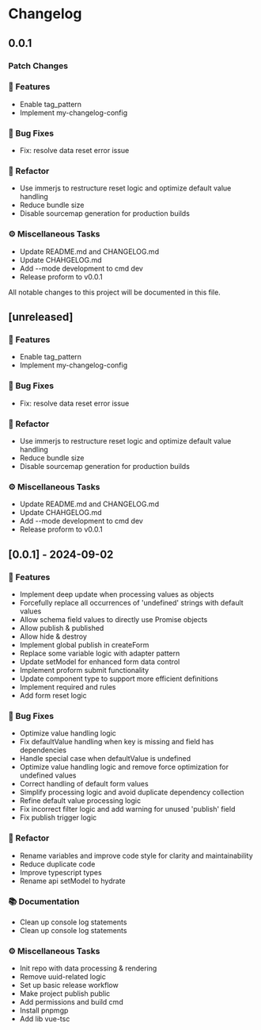 # Changelog

## 0.0.1

### Patch Changes

### 🚀 Features

- Enable tag_pattern
- Implement my-changelog-config

### 🐛 Bug Fixes

- Fix: resolve data reset error issue

### 🚜 Refactor

- Use immerjs to restructure reset logic and optimize default value handling
- Reduce bundle size
- Disable sourcemap generation for production builds

### ⚙️ Miscellaneous Tasks

- Update README.md and CHANGELOG.md
- Update CHAHGELOG.md
- Add --mode development to cmd dev
- Release proform to v0.0.1

All notable changes to this project will be documented in this file.

## [unreleased]

### 🚀 Features

- Enable tag_pattern
- Implement my-changelog-config

### 🐛 Bug Fixes

- Fix: resolve data reset error issue

### 🚜 Refactor

- Use immerjs to restructure reset logic and optimize default value handling
- Reduce bundle size
- Disable sourcemap generation for production builds

### ⚙️ Miscellaneous Tasks

- Update README.md and CHANGELOG.md
- Update CHAHGELOG.md
- Add --mode development to cmd dev
- Release proform to v0.0.1

## [0.0.1] - 2024-09-02

### 🚀 Features

- Implement deep update when processing values as objects
- Forcefully replace all occurrences of 'undefined' strings with default values
- Allow schema field values to directly use Promise objects
- Allow publish & published
- Allow hide & destroy
- Implement global publish in createForm
- Replace some variable logic with adapter pattern
- Update setModel for enhanced form data control
- Implement proform submit functionality
- Update component type to support more efficient definitions
- Implement required and rules
- Add form reset logic

### 🐛 Bug Fixes

- Optimize value handling logic
- Fix defaultValue handling when key is missing and field has dependencies
- Handle special case when defaultValue is undefined
- Optimize value handling logic and remove force optimization for undefined values
- Correct handling of default form values
- Simplify processing logic and avoid duplicate dependency collection
- Refine default value processing logic
- Fix incorrect filter logic and add warning for unused 'publish' field
- Fix publish trigger logic

### 🚜 Refactor

- Rename variables and improve code style for clarity and maintainability
- Reduce duplicate code
- Improve typescript types
- Rename api setModel to hydrate

### 📚 Documentation

- Clean up console log statements
- Clean up console log statements

### ⚙️ Miscellaneous Tasks

- Init repo with data processing & rendering
- Remove uuid-related logic
- Set up basic release workflow
- Make project publish public
- Add permissions and build cmd
- Install pnpmgp
- Add lib vue-tsc

<!-- generated by git-cliff -->
